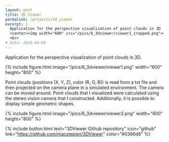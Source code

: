 ```yaml
---
layout: post
title: 3D Viewer
permalink: /projects/3d_viewer
excerpt: |
  Application for the perspective visualization of point clouds in 3D
  <center><img width="600" src="/pics/6_3dviewer/viewer1_cropped.png"></center>
  <br>
# date: 2015-04-09
---
```


Application for the perspective visualization of point clouds in 3D.

{% include figure.html image="/pics/6_3dviewer/viewer1.png" width="600" height="800" %}

Point clouds (positions (X, Y, Z), color (R, G, B)) is read from a txt file and then projected on the camera plane in a simulated environment. The camera can be moved around. Point clouds that I visualized were calculated using the stereo vision camera that I constructed. Additionally, it is possible to display simple geometric shapes.

{% include figure.html image="/pics/6_3dviewer/viewer2.png" width="600" height="800" %}

{% include button.html text="3DViewer Github repository" icon="github" link="https://github.com/macstepien/3DViewer" color="#0366d6" %}
